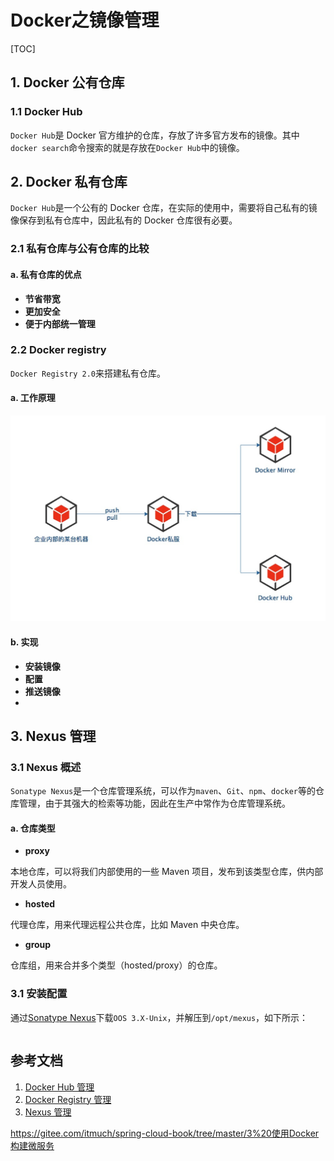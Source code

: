 # Docker之镜像管理

[TOC]

## 1. Docker 公有仓库

### 1.1 Docker Hub

`Docker Hub`是 Docker 官方维护的仓库，存放了许多官方发布的镜像。其中`docker search`命令搜索的就是存放在`Docker Hub`中的镜像。

## 2. Docker 私有仓库

`Docker Hub`是一个公有的 Docker 仓库，在实际的使用中，需要将自己私有的镜像保存到私有仓库中，因此私有的 Docker 仓库很有必要。

### 2.1 私有仓库与公有仓库的比较

#### a. 私有仓库的优点

- **节省带宽**
- **更加安全**
- **便于内部统一管理**

### 2.2 Docker registry

`Docker Registry 2.0`来搭建私有仓库。

#### a. 工作原理

![Docker Registry 工作原理](../images/docker-registry.jpg)

#### b. 实现 

- **安装镜像**
- **配置**
- **推送镜像**
- 

## 3. Nexus 管理

### 3.1 Nexus 概述

`Sonatype Nexus`是一个仓库管理系统，可以作为`maven`、`Git`、`npm`、`docker`等的仓库管理，由于其强大的检索等功能，因此在生产中常作为仓库管理系统。

#### a. 仓库类型

- **proxy**

本地仓库，可以将我们内部使用的一些 Maven 项目，发布到该类型仓库，供内部开发人员使用。

- **hosted**

代理仓库，用来代理远程公共仓库，比如 Maven 中央仓库。  

- **group**

仓库组，用来合并多个类型（hosted/proxy）的仓库。  

### 3.1 安装配置

通过[Sonatype Nexus](https://www.sonatype.com/download-oss-sonatype)下载`OOS 3.X-Unix`，并解压到`/opt/mexus`，如下所示：

```shell

```



## 参考文档

1. [Docker Hub 管理](http://www.itmuch.com/docker/09-docker-docker-hub/)
2. [Docker Registry 管理](http://www.itmuch.com/docker/10-docker-docker-registry/)
3. [Nexus 管理](http://www.itmuch.com/docker/11-docker-nexus/)

https://gitee.com/itmuch/spring-cloud-book/tree/master/3%20使用Docker构建微服务